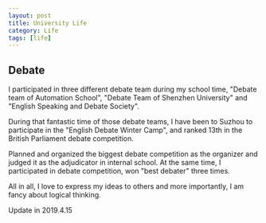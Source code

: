 ```yaml
---
layout: post
title: University Life
category: Life
tags: [life]
---
```


## __Debate__
I participated in three different debate team during my school time, "Debate team of Automation School", "Debate Team of Shenzhen University" and "English Speaking and Debate Society".

During that fantastic time of those debate teams, I have been to Suzhou to participate in the "English Debate Winter Camp", and ranked 13th in the British Parliament debate competition.

Planned and organized the biggest debate competition as the organizer and judged it as the adjudicator in internal school. At the same time,  I participated in debate competition, won "best debater" three times.

All in all, I love to express my ideas to others and more importantly, I am fancy about logical thinking. 

Update in 2019.4.15